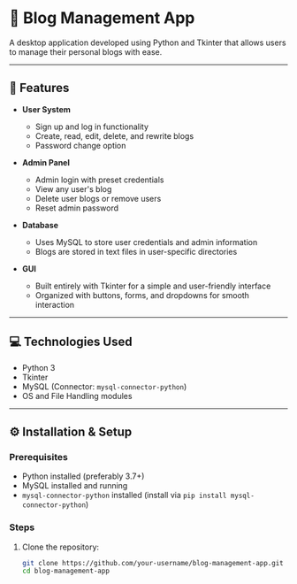 # 📝 Blog Management App

A desktop application developed using Python and Tkinter that allows users to manage their personal blogs with ease.

---

## 🚀 Features

- **User System**
  - Sign up and log in functionality
  - Create, read, edit, delete, and rewrite blogs
  - Password change option

- **Admin Panel**
  - Admin login with preset credentials
  - View any user's blog
  - Delete user blogs or remove users
  - Reset admin password

- **Database**
  - Uses MySQL to store user credentials and admin information
  - Blogs are stored in text files in user-specific directories

- **GUI**
  - Built entirely with Tkinter for a simple and user-friendly interface
  - Organized with buttons, forms, and dropdowns for smooth interaction

---

## 💻 Technologies Used

- Python 3
- Tkinter
- MySQL (Connector: `mysql-connector-python`)
- OS and File Handling modules

---

## ⚙️ Installation & Setup

### Prerequisites
- Python installed (preferably 3.7+)
- MySQL installed and running
- `mysql-connector-python` installed (install via `pip install mysql-connector-python`)

### Steps

1. Clone the repository:
   ```bash
   git clone https://github.com/your-username/blog-management-app.git
   cd blog-management-app
